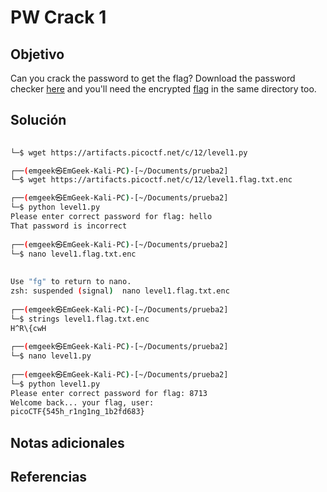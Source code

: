 # PW Crack 1

## Objetivo
Can you crack the password to get the flag? Download the password checker [here](https://artifacts.picoctf.net/c/12/level1.py) and you'll need the encrypted [flag](https://artifacts.picoctf.net/c/12/level1.flag.txt.enc) in the same directory too.
## Solución
```bash
                                                                                 ┌──(emgeek㉿EmGeek-Kali-PC)-[~/Documents/prueba2]  
└─$ wget https://artifacts.picoctf.net/c/12/level1.py  

┌──(emgeek㉿EmGeek-Kali-PC)-[~/Documents/prueba2]  
└─$ wget https://artifacts.picoctf.net/c/12/level1.flag.txt.enc  

┌──(emgeek㉿EmGeek-Kali-PC)-[~/Documents/prueba2]  
└─$ python level1.py                        
Please enter correct password for flag: hello  
That password is incorrect  
                                                                                   
┌──(emgeek㉿EmGeek-Kali-PC)-[~/Documents/prueba2]  
└─$ nano level1.flag.txt.enc    
  
  
Use "fg" to return to nano.  
zsh: suspended (signal)  nano level1.flag.txt.enc  
                                                                                   
┌──(emgeek㉿EmGeek-Kali-PC)-[~/Documents/prueba2]  
└─$ strings level1.flag.txt.enc    
H^R\{cwH  
                                                                                   
┌──(emgeek㉿EmGeek-Kali-PC)-[~/Documents/prueba2]  
└─$ nano level1.py             
                                                                                   
┌──(emgeek㉿EmGeek-Kali-PC)-[~/Documents/prueba2]  
└─$ python level1.py                                              
Please enter correct password for flag: 8713  
Welcome back... your flag, user:  
picoCTF{545h_r1ng1ng_1b2fd683}
```

## Notas adicionales





## Referencias